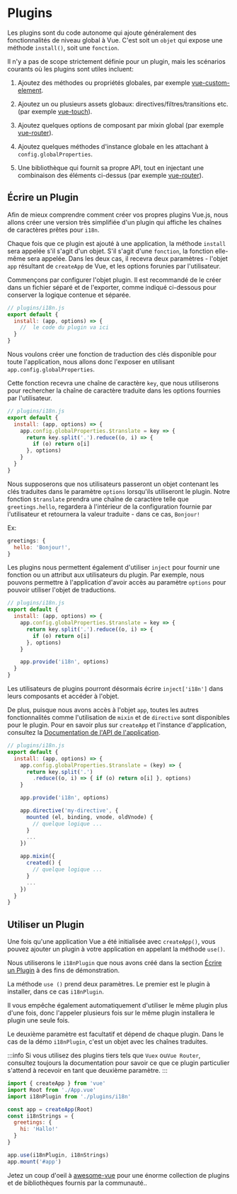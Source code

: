 ﻿# Plugins

Les plugins sont du code autonome qui ajoute généralement des fonctionnalités de niveau global à Vue. C'est soit un `objet` qui expose une méthode `install()`, soit une `fonction`.

Il n'y a pas de scope strictement définie pour un plugin, mais les scénarios courants où les plugins sont utiles incluent:

1. Ajoutez des méthodes ou propriétés globales, par exemple [vue-custom-element](https://github.com/karol-f/vue-custom-element).

2. Ajoutez un ou plusieurs assets globaux: directives/filtres/transitions etc. (par exemple [vue-touch](https://github.com/vuejs/vue-touch)).

3. Ajoutez quelques options de composant par mixin global (par exemple [vue-router](https://github.com/vuejs/vue-router)).

4. Ajoutez quelques méthodes d'instance globale en les attachant à `config.globalProperties`.

5. Une bibliothèque qui fournit sa propre API, tout en injectant une combinaison des éléments ci-dessus (par exemple [vue-router](https://github.com/vuejs/vue-router)).

## Écrire un Plugin

Afin de mieux comprendre comment créer vos propres plugins Vue.js, nous allons créer une version très simplifiée d'un plugin qui affiche les chaînes de caractères prêtes pour `i18n`.

Chaque fois que ce plugin est ajouté à une application, la méthode `install` sera appelée s'il s'agit d'un objet. S'il s'agit d'une `fonction`, la fonction elle-même sera appelée. Dans les deux cas, il recevra deux paramètres - l'objet `app` résultant de `createApp` de Vue, et les options forunies par l'utilisateur.

Commençons par configurer l'objet plugin. Il est recommandé de le créer dans un fichier séparé et de l'exporter, comme indiqué ci-dessous pour conserver la logique contenue et séparée.

```js
// plugins/i18n.js
export default {
  install: (app, options) => {
    //  le code du plugin va ici
  }
}
```

Nous voulons créer une fonction de traduction des clés disponible pour toute l'application, nous allons donc l'exposer en utilisant `app.config.globalProperties`.

Cette fonction recevra une chaîne de caractère `key`, que nous utiliserons pour rechercher la chaîne de caractère traduite dans les options fournies par l'utilisateur.

```js
// plugins/i18n.js
export default {
  install: (app, options) => {
    app.config.globalProperties.$translate = key => {
      return key.split('.').reduce((o, i) => {
        if (o) return o[i]
      }, options)
    }
  }
}
```

Nous supposerons que nos utilisateurs passeront un objet contenant les clés traduites dans le paramètre `options` lorsqu'ils utiliseront le plugin. Notre fonction `$translate` prendra une chaîne de caractère telle que `greetings.hello`, regardera à l'intérieur de la configuration fournie par l'utilisateur et retournera la valeur traduite - dans ce cas, `Bonjour!`

Ex:

```js
greetings: {
  hello: 'Bonjour!',
}
```

Les plugins nous permettent également d'utiliser `inject` pour fournir une fonction ou un attribut aux utilisateurs du plugin. Par exemple, nous pouvons permettre à l'application d'avoir accès au paramètre `options` pour pouvoir utiliser l'objet de traductions.

```js
// plugins/i18n.js
export default {
  install: (app, options) => {
    app.config.globalProperties.$translate = key => {
      return key.split('.').reduce((o, i) => {
        if (o) return o[i]
      }, options)
    }

    app.provide('i18n', options)
  }
}
```

Les utilisateurs de plugins pourront désormais écrire `inject['i18n']` dans leurs composants et accéder à l'objet.

De plus, puisque nous avons accès à l'objet `app`, toutes les autres fonctionnalités comme l'utilisation de `mixin` et de `directive` sont disponibles pour le plugin. Pour en savoir plus sur `createApp` et l'instance d'application, consultez la [Documentation de l'API de l'application](/api/application-api.html).

```js
// plugins/i18n.js
export default {
  install: (app, options) => {
    app.config.globalProperties.$translate = (key) => {
      return key.split('.')
        .reduce((o, i) => { if (o) return o[i] }, options)
    }

    app.provide('i18n', options)

    app.directive('my-directive', {
      mounted (el, binding, vnode, oldVnode) {
        // quelque logique ...
      }
      ...
    })

    app.mixin({
      created() {
        // quelque logique ...
      }
      ...
    })
  }
}
```

## Utiliser un Plugin

Une fois qu'une application Vue a été initialisée avec `createApp()`, vous pouvez ajouter un plugin à votre application en appelant la méthode `use()`.

Nous utiliserons le `i18nPlugin` que nous avons créé dans la section [Écrire un Plugin](#ecrire-un-plugin) à des fins de démonstration.

La méthode `use ()` prend deux paramètres. Le premier est le plugin à installer, dans ce cas `i18nPlugin`.

Il vous empêche également automatiquement d'utiliser le même plugin plus d'une fois, donc l'appeler plusieurs fois sur le même plugin installera le plugin une seule fois.

Le deuxième paramètre est facultatif et dépend de chaque plugin. Dans le cas de la démo `i18nPlugin`, c'est un objet avec les chaînes traduites.

:::info
Si vous utilisez des plugins tiers tels que `Vuex` ou`Vue Router`, consultez toujours la documentation pour savoir ce que ce plugin particulier s'attend à recevoir en tant que deuxième paramètre.
:::

```js
import { createApp } from 'vue'
import Root from './App.vue'
import i18nPlugin from './plugins/i18n'

const app = createApp(Root)
const i18nStrings = {
  greetings: {
    hi: 'Hallo!'
  }
}

app.use(i18nPlugin, i18nStrings)
app.mount('#app')
```

Jetez un coup d'oeil à [awesome-vue](https://github.com/vuejs/awesome-vue#components--libraries) pour une énorme collection de plugins et de bibliothèques fournis par la communauté..

